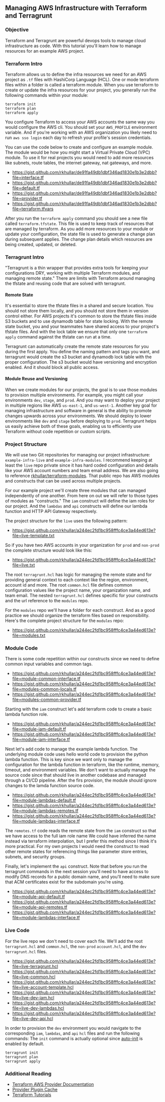 ## Managing AWS Infrastructure with Terraform and Terragrunt

### Objective
Terraform and Terragrunt are powerful devops tools to manage cloud infrastructure as code. With this tutorial you'll learn
how to manage resources for an example AWS project.

### Terraform Intro
Terraform allows us to define the infra resources we need for an AWS project as `.tf` files with HashiCorp Language (HCL).
One or mode terraform files within a folder is called a terraform module. When you use terraform to create or update the
infra resources for your project, you generally run the following commands within your module:
```shell
terraform init
terraform plan
terraform apply
```

You configure Terraform to access your AWS accounts the same way you would configure the AWS cli. You should set your
`AWS_PROFILE` environment variable. And if you're working with an AWS organization you likely need to run `aws sso login`
each day to refresh your profile's session credentials.

You can use the code below to create and configure an example module. The module would be how you might start a Virtual
Private Cloud (VPC) module. To use it for real projects you would need to add more resources like subnets, route tables,
the internet gateway, nat gateways, and more.
- https://gist.github.com/rkhullar/de91fa49db1dbf346ad1830e1b3e2dbb?file=interface.tf
- https://gist.github.com/rkhullar/de91fa49db1dbf346ad1830e1b3e2dbb?file=default.tf
- https://gist.github.com/rkhullar/de91fa49db1dbf346ad1830e1b3e2dbb?file=provider.tf
- https://gist.github.com/rkhullar/de91fa49db1dbf346ad1830e1b3e2dbb?file=terraform.tfvars

After you run the `terraform apply` command you should see a new file called `terraform.tfstate`. This file is used to keep
track of resources that are managed by terraform. As you add more resources to your module or update your configuration,
the state file is used to generate a change plan during subsequent applies. The change plan details which resources are being
created, updated, or deleted.

### Terragrunt Intro
"Terragrunt is a thin wrapper that provides extra tools for keeping your configurations DRY, working with multiple
Terraform modules, and managing remote state." There are limits with Terraform around managing the tfstate and reusing code
that are solved with terragrunt.

#### Remote State
It's essential to store the tfstate files in a shared and secure location. You should not store them locally,
and you should not store them in version control either. For AWS projects it's common to store the tfstate files inside
S3 buckets and to use dynamodb table for state locking. With the remote state bucket, you and your teammates have shared
access to your project's tfstate files. And with the lock table we ensure that only one `terraform apply` command against
the tfstate can run at a time.

Terragrunt can automatically create the remote state resources for you during the first apply. You define the naming pattern
and tags you want, and terragrunt would create the s3 bucket and dynamodb lock table with the proper configuration. The
s3 bucket would have versioning and encryption enabled. And it should block all public access.

#### Module Reuse and Versioning
When we create modules for our projects, the goal is to use those modules to provision multiple environments. For example,
you might call your environments `dev`, `stage`, and `prod`. And you may want to deploy your project in multiple regions
like AWS `us-east-1`, and `us-west-1`. Another key goal for managing infrastructure and software in general is the ability
to promote changes upwards across your environments. We should deploy to lower environments like `dev` and `stage` before 
deploying to `prod`. Terragrunt helps us easily achieve both of these goals, enabling us to efficiently use Terraform
without code repetition or custom scripts.

### Project Structure
We will use two Git repositories for managing our project infrastructure: `example-infra-live` and `example-infra-modules`.
I recommend keeping at least the `live` repo private since it has hard coded configuration and details like your AWS account
numbers and team email address. We are also going to reference [rkhullar/terraform-modules][common-modules]. That public repo
has AWS modules and constructs that can be used across multiple projects.

For our example project we'll create three modules that can managed independently of one another. From here on out we will
refer to those types of modules as "constructs." The `iam` construct will define the iam roles for our project. And the
`lambdas` and `api` constructs will define our lambda function and HTTP API Gateway respectively.

The project structure for the `live` uses the following pattern:
- https://gist.github.com/rkhullar/a244ec2fd1bc958fffc4ce3a44ed613e?file=live-template.txt

So if you have two AWS accounts in your organization for `prod` and `non-prod` the complete structure would look like this:
- https://gist.github.com/rkhullar/a244ec2fd1bc958fffc4ce3a44ed613e?file=live.txt

The root `terragrunt.hcl` has logic for managing the remote state and for providing general context to each context like 
the region, environment, account id and more. The root `common.hcl` file defines common configuration values like the
project name, your organization name, and team email. The nested `terragrunt.hcl` defines specific for your constructs
and the url reference to the `modules` repo. 

For the `modules` repo we'll have a folder for each construct. And as a good practice we should organize the terraform
files based on responsibility. Here's the complete project structure for the `modules` repo:
- https://gist.github.com/rkhullar/a244ec2fd1bc958fffc4ce3a44ed613e?file=modules.txt

### Module Code
There is some code repetition within our constructs since we need to define common input variables and common tags.
- https://gist.github.com/rkhullar/a244ec2fd1bc958fffc4ce3a44ed613e?file=module-common-interface.tf
- https://gist.github.com/rkhullar/a244ec2fd1bc958fffc4ce3a44ed613e?file=modules-common-locals.tf
- https://gist.github.com/rkhullar/a244ec2fd1bc958fffc4ce3a44ed613e?file=modules-common-provider.tf

Starting with the `iam` construct let's add terraform code to create a basic lambda function role.
- https://gist.github.com/rkhullar/a244ec2fd1bc958fffc4ce3a44ed613e?file=module-iam-default.tf
- https://gist.github.com/rkhullar/a244ec2fd1bc958fffc4ce3a44ed613e?file=module-iam-interface.tf

Next let's add code to manage the example lambda function. The underlying module code uses hello world code to provision
the python lambda function. This is key since we want only to manage the configuration for the lambda function in terraform,
like the runtime, memory, timeout, and environment variables. We don't want to actually manage the source code since that
should live in another codebase and managed through a CI/CD pipeline. After the firs provision, the module should ignore
changes to the lamda function source code.
- https://gist.github.com/rkhullar/a244ec2fd1bc958fffc4ce3a44ed613e?file=module-lambdas-default.tf
- https://gist.github.com/rkhullar/a244ec2fd1bc958fffc4ce3a44ed613e?file=module-lambdas-remotes.tf
- https://gist.github.com/rkhullar/a244ec2fd1bc958fffc4ce3a44ed613e?file=module-lambdas-interface.tf

The `remotes.tf` code reads the remote state from the `iam` construct so that we have access to the full iam role name
We could have inferred the name instead via terraform interpolation, but I prefer this method since I think it's more
practical. For my own projects I would need the construct to read other remote states for referencing things like parameter
store entries, subnets, and security groups.

Finally, let's implement the `api` construct. Note that before you run the terragrunt commands in the next session you'll
need to have access to modify DNS records for a public domain name, and you'll need to make sure that ACM certificates 
exist for the subdomain you're using.
- https://gist.github.com/rkhullar/a244ec2fd1bc958fffc4ce3a44ed613e?file=module-api-default.tf
- https://gist.github.com/rkhullar/a244ec2fd1bc958fffc4ce3a44ed613e?file=module-api-remotes.tf
- https://gist.github.com/rkhullar/a244ec2fd1bc958fffc4ce3a44ed613e?file=module-lambdas-interface.tf

### Live Code
For the live repo we don't need to cover each file. We'll add the root `terragrunt.hcl` and `common.hcl`, the `non-prod`
`account.hcl`, and the `dev` `terragrunt.hcl` files.

- https://gist.github.com/rkhullar/a244ec2fd1bc958fffc4ce3a44ed613e?file=live-terragrunt.hcl
- https://gist.github.com/rkhullar/a244ec2fd1bc958fffc4ce3a44ed613e?file=live-common.hcl
- https://gist.github.com/rkhullar/a244ec2fd1bc958fffc4ce3a44ed613e?file=live-account-template.hcl
- https://gist.github.com/rkhullar/a244ec2fd1bc958fffc4ce3a44ed613e?file=live-dev-iam.hcl
- https://gist.github.com/rkhullar/a244ec2fd1bc958fffc4ce3a44ed613e?file=live-dev-lambdas.hcl
- https://gist.github.com/rkhullar/a244ec2fd1bc958fffc4ce3a44ed613e?file=live-dev-api.hcl

In order to provision the `dev` environment you would navigate to the corresponding `iam`, `lambdas`, and `api` `hcl` files
and run the following commands: The `init` command is actually optional since [auto-init][auto-init] is enabled by default.
```shell
terragrunt init
terragrunt plan
terragrunt apply
```

### Additional Reading
- [Terraform AWS Provider Documentation][aws-provider]
- [Provider Plugin Cache][provider-plugin-cache]
- [Terraform Tutorials][terraform-tutorials]

[terraform]: https://www.terraform.io
[terragrunt]: https://terragrunt.gruntwork.io
[hashicorp]: https://www.hashicorp.com
[aws-provider]: https://registry.terraform.io/providers/hashicorp/aws/latest/docs
[common-modules]: https://github.com/rkhullar/terraform-modules
[auto-init]: https://terragrunt.gruntwork.io/docs/features/auto-init
[provider-plugin-cache]: https://developer.hashicorp.com/terraform/cli/config/config-file#provider-plugin-cache
[terraform-tutorials]: https://developer.hashicorp.com/terraform/tutorials